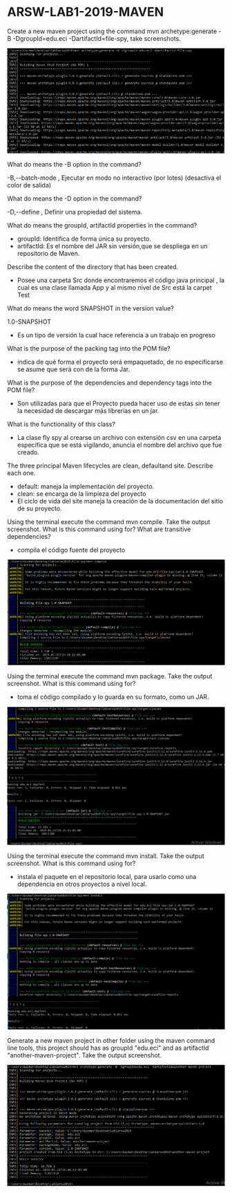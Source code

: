 # ARSW-LAB1-2019-MAVEN

Create a new maven project using the command mvn archetype:generate -B -DgroupId=edu.eci -DartifactId=file-spy, take screenshots.

![](Img/lab1arsw.PNG)

What do means the -B option in the command?

 -B,--batch-mode , Ejecutar en modo no interactivo (por lotes) (desactiva el color de salida)

What do means the -D option in the command?

 -D,--define <arg> , Definir una propiedad del sistema.

What do means the groupId, artifactId properties in the command?

 - groupId: Identifica de forma única su proyecto.
 - artifactId: Es el nombre del JAR sin versión,que se despliega en un repositorio de Maven.
 
Describe the content of the directory that has been created.

 - Posee una carpeta Src donde encontraremos el código java principal , la cual es una clase llamada App y al mismo nivel de Src está la carpet Test


What do means the word SNAPSHOT in the version value?

<version>1.0-SNAPSHOT</version>
 - Es un tipo de versión la cual hace referencia a un trabajo en progreso



What is the purpose of the packing tag into the POM file?

 - indica de qué forma el proyecto será empaquetado, de no especificarse se asume que será con de la forma Jar.


What is the purpose of the dependencies and dependency tags into the POM file?

 - Son utilizadas para que el Proyecto pueda hacer uso de estas sin tener la necesidad de descargar más librerías en un jar.

What is the functionality of this class?

 - La clase fly spy al crearse un archivo con extensión csv en una carpeta específica que se está vigilando, anuncia el nombre del archivo que fue creado.

The three principal Maven lifecycles are clean, defaultand site. Describe each one.

 - default: maneja la implementación del proyecto.
 - clean: se encarga de la limpieza del proyecto
 - El ciclo de vida del site maneja la creación de la documentación del sitio de su proyecto.

Using the terminal execute the command mvn compile. Take the output screenshot. What is this command using for? What are transitive dependencies?

- compila el código fuente del proyecto

 ![](Img/mvncompile.PNG)

Using the terminal execute the command mvn package. Take the output screenshot. What is this command using for?

- toma el código compilado y lo guarda en su formato, como un JAR.

![](Img/mvnpackage.PNG)

Using the terminal execute the command mvn install. Take the output screenshot. What is this command using for?

 - instala el paquete en el repositorio local, para usarlo como una dependencia en otros proyectos a nivel local.
 
 ![](Img/mvninstall.PNG)
 
Generate a new maven project in other folder using the maven command line tools, this project should has as groupId "edu.eci" and as artifactId "another-maven-project". Take the output screenshot.

![](Img/another-mvn-pro2.PNG)
